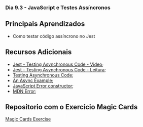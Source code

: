 ### Dia 9.3 - JavaScript e Testes Assíncronos

## Principais Aprendizados

- Como testar código assíncrono no Jest

## Recursos Adicionais

- [Jest - Testing Asynchronous Code - Video](https://www.youtube.com/watch?v=Y4PHrT6Cc_A);
- [Jest - Testing Asynchronous Code - Leitura](https://deltice.github.io/jest/docs/pt-BR/asynchronous.html#content);
- [Testing Asynchronous Code](https://jestjs.io/docs/asynchronous);
- [An Async Example](https://jestjs.io/docs/tutorial-async);
- [JavaScript Error constructor](https://www.geeksforgeeks.org/javascript-error-constructor/);
- [MDN Error](https://developer.mozilla.org/pt-BR/docs/Web/JavaScript/Reference/Global_Objects/Error);

## Repositorio com o Exercício Magic Cards

[Magic Cards Exercise](https://github.com/GusttavoCDN/exercise-magic-card)